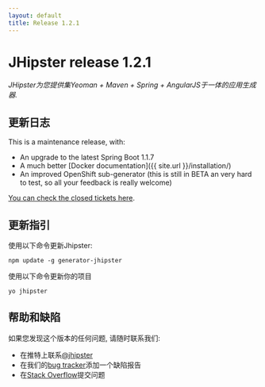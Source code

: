 ```yaml
---
layout: default
title: Release 1.2.1
---
```


JHipster release 1.2.1
==================

*JHipster为您提供集Yeoman + Maven + Spring + AngularJS于一体的应用生成器.*

更新日志
----------

This is a maintenance release, with:

- An upgrade to the latest Spring Boot 1.1.7
- A much better [Docker documentation]({{ site.url }}/installation/)
- An improved OpenShift sub-generator (this is still in BETA an very hard to test, so all your feedback is really welcome)

[You can check the closed tickets here](https://github.com/jhipster/generator-jhipster/issues?q=milestone%3A1.2.1+is%3Aclosed).

更新指引
------------

使用以下命令更新Jhipster:

```
npm update -g generator-jhipster
```

使用以下命令更新你的项目

```
yo jhipster
```

帮助和缺陷
--------------

如果您发现这个版本的任何问题, 请随时联系我们:

- 在推特上联系[@jhipster](https://twitter.com/jhipster)
- 在我们的[bug tracker](https://github.com/jhipster/generator-jhipster/issues?state=open)添加一个缺陷报告
- 在[Stack Overflow](http://stackoverflow.com/tags/jhipster/info)提交问题

